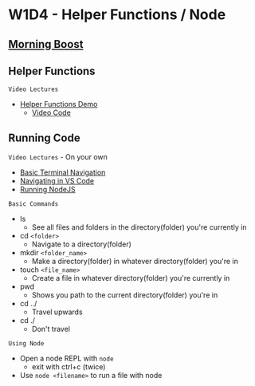 # W1D4 - Helper Functions / Node

## [Morning Boost]

## Helper Functions

`Video Lectures`

- [Helper Functions Demo]
  - [Video Code](./code-it-out/helperFunction.js)

## Running Code

`Video Lectures` - On your own

- [Basic Terminal Navigation]
- [Navigating in VS Code]
- [Running NodeJS]

`Basic Commands`

- ls
  - See all files and folders in the directory(folder) you're currently in
- cd `<folder>`
  - Navigate to a directory(folder)
- mkdir `<folder_name>`
  - Make a directory(folder) in whatever directory(folder) you're in
- touch `<file_name>`
  - Create a file in whatever directory(folder) you're currently in
- pwd
  - Shows you path to the current directory(folder) you're in
- cd ../
  - Travel upwards
- cd ./
  - Don't travel

`Using Node`

- Open a node REPL with `node`
  - exit with ctrl+c (twice)
- Use `node <filename>` to run a file with node

[Morning Boost]: https://open.appacademy.io/learn/js-py---jun-2021-cohort-1-online/week-1-jun-2021-cohort-1-online/thursday-morning-boost
[Helper Functions Demo]: https://open.appacademy.io/learn/js-py---jun-2021-cohort-1-online/week-1-jun-2021-cohort-1-online/helper-functions-demo
[Basic Terminal Navigation]: https://open.appacademy.io/learn/js-py---jun-2021-cohort-1-online/week-2-jun-2021-cohort-1-online/basic-terminal-navigation
[Navigating in VS Code]: https://open.appacademy.io/learn/js-py---jun-2021-cohort-1-online/week-2-jun-2021-cohort-1-online/navigating-in-vs-code
[Running NodeJS]: https://open.appacademy.io/learn/js-py---jun-2021-cohort-1-online/week-2-jun-2021-cohort-1-online/running-nodejs
